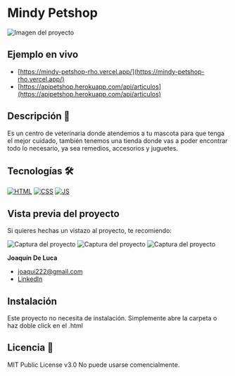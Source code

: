 # Mindy Petshop
![Imagen del proyecto](https://user-images.githubusercontent.com/110680187/198364671-d712fd47-5227-49eb-9065-502fa2cd2722.png?raw=true)

## Ejemplo en vivo
- [https://mindy-petshop-rho.vercel.app/](https://mindy-petshop-rho.vercel.app/)
- [https://apipetshop.herokuapp.com/api/articulos](https://apipetshop.herokuapp.com/api/articulos)

## Descripción 📑

Es un centro de veterinaria donde atendemos a tu mascota para que tenga el mejor cuidado, también tenemos una tienda donde vas a poder encontrar todo lo necesario, ya sea remedios, accesorios y juguetes.

## Tecnologías 🛠
<!-- Iconos sacados de: https://github.com/hendrasob/badges/blob/master/README.md y https://github.com/alexandresanlim/Badges4-README.md-Profile -->
[![HTML](https://img.shields.io/badge/HTML5-E34F26?style=for-the-badge&logo=html5&logoColor=white)](https://es.wikipedia.org/wiki/HTML5)
[![CSS](https://img.shields.io/badge/CSS3-1572B6?style=for-the-badge&logo=css3&logoColor=white)](https://es.wikipedia.org/wiki/CSS)
[![JS](https://img.shields.io/badge/JavaScript-F7DF1E?style=for-the-badge&logo=javascript&logoColor=black)](https://es.wikipedia.org/wiki/JavaScript)

## Vista previa del proyecto
Si quieres hechas un vistazo al proyecto, te recomiendo:

![Captura del proyecto](https://user-images.githubusercontent.com/110680187/198364764-8048a081-de5b-47d0-85d6-e2809b66633b.png?raw=true)
![Captura del proyecto](https://user-images.githubusercontent.com/110680187/198364841-95e8f4d6-b5f2-4ad4-b153-b8519e3270e9.png?raw=true)
![Captura del proyecto](https://user-images.githubusercontent.com/110680187/198364974-cd913a85-0d6b-41ac-bdcf-82b8598fdbf0.png?raw=true)

**Joaquín De Luca**

* [joaqui222@gmail.com](joaqui222@gmail.com)
* [LinkedIn](linkedin.com/in/joaquindeluca)

## Instalación 
Este proyecto no necesita de instalación. Simplemente abre la carpeta o haz doble click en el .html
  
## Licencia 📄
MIT Public License v3.0
No puede usarse comencialmente.
